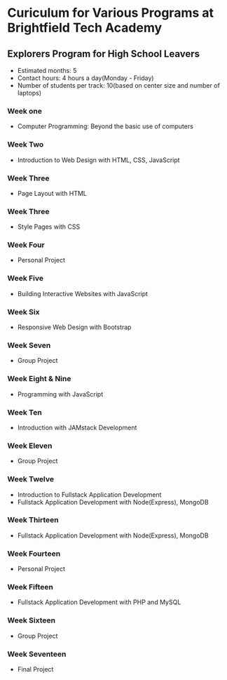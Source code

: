 # Curiculum for Various Programs at Brightfield Tech Academy


## Explorers Program for High School Leavers
* Estimated months: 5
* Contact hours: 4 hours a day(Monday - Friday)
* Number of students per track: 10(based on center size and number of laptops) 


### Week one 
* Computer Programming: Beyond the basic use of computers
### Week Two 
* Introduction to Web Design with HTML, CSS, JavaScript
### Week Three
* Page Layout with HTML
### Week Three
* Style Pages with CSS 
### Week Four
* Personal Project
### Week Five 
* Building Interactive Websites with JavaScript 
### Week Six 
* Responsive Web Design with Bootstrap 
### Week Seven
* Group Project
### Week Eight & Nine
* Programming with JavaScript 
### Week Ten 
* Introduction with JAMstack Development
### Week Eleven
* Group Project
### Week Twelve
* Introduction to Fullstack Application Development
* Fullstack Application Development with Node(Express), MongoDB
### Week Thirteen 
* Fullstack Application Development with Node(Express), MongoDB 
### Week Fourteen
* Personal Project
### Week Fifteen
* Fullstack Application Development with PHP and MySQL 
### Week Sixteen
* Group Project
### Week Seventeen
* Final Project
